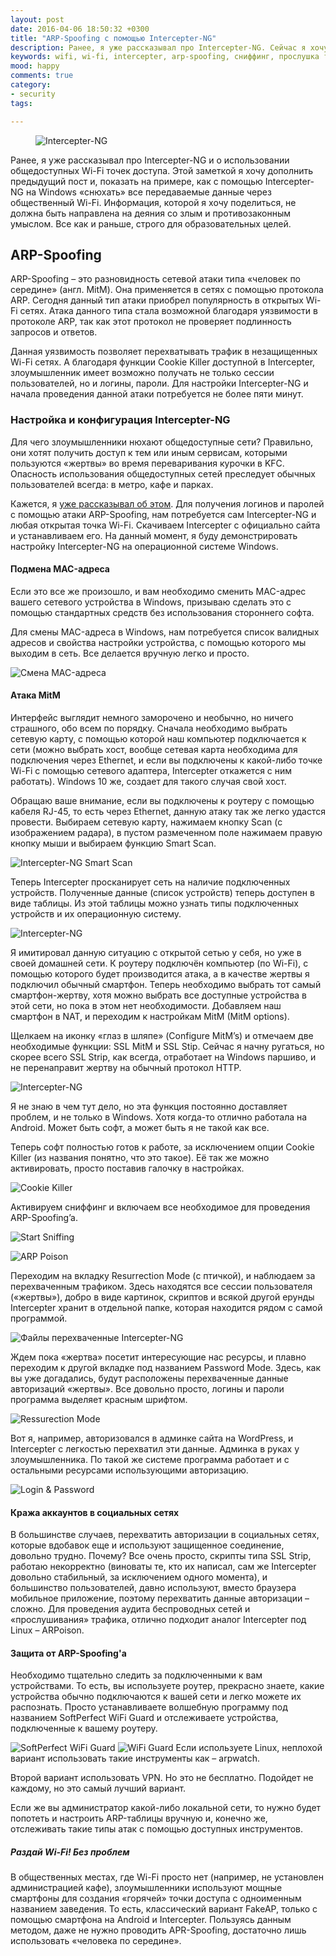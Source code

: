 ```yaml
---
layout: post
date: 2016-04-06 18:50:32 +0300
title: "ARP-Spoofing с помощью Intercepter-NG"
description: Ранее, я уже рассказывал про Intercepter-NG. Сейчас я хочу дополнить предыдущий пост и, показать на примере, как с помощью Intercepter-NG «снюхать» все передаваемые данные через Wi-Fi
keywords: wifi, wi-fi, intercepter, arp-spoofing, сниффинг, прослушка трафика
mood: happy
comments: true
category:
- security
tags:

---
```


<figure>
    <img src="http://dubkov.xyz/assets/img/interceptr-ng.png" alt="Intercepter-NG" />
</figure>

Ранее, я уже рассказывал про Intercepter-NG и о использовании общедоступных Wi-Fi точек доступа. Этой заметкой я хочу дополнить предыдущий пост и, показать на примере, как с помощью Intercepter-NG на Windows «снюхать» все передаваемые данные через общественный Wi-Fi. Информация, которой я хочу поделиться, не должна быть направлена на деяния со злым и противозаконным умыслом. Все как и раньше, строго для образовательных целей.

<!--more-->

<h2>ARP-Spoofing</h2>
ARP-Spoofing – это разновидность сетевой атаки типа «человек по середине» (англ. MitM). Она применяется в сетях с помощью протокола ARP. Сегодня данный тип атаки приобрел популярность в открытых Wi-Fi сетях. Атака данного типа стала возможной благодаря уязвимости в протоколе ARP, так как этот протокол не проверяет подлинность запросов и ответов.

Данная уязвимость позволяет перехватывать трафик в незащищенных Wi-Fi сетях. А благодаря функции Cookie Killer доступной в Intercepter, злоумышленник имеет возможно получать не только сессии пользователей, но и логины, пароли. Для настройки Intercepter-NG и начала проведения данной атаки потребуется не более пяти минут.

<h3> Настройка и конфигурация Intercepter-NG</h3>
Для чего злоумышленники нюхают общедоступные сети? Правильно, они хотят получить доступ к тем или иным сервисам, которыми пользуются «жертвы» во время переваривания курочки в KFC. Опасность использования общедоступных сетей преследует обычных пользователей всегда: в метро, кафе и парках.

Кажется, я <a href="http://dubkov.xyz/security/intercepter-ng.html">уже рассказывал об этом</a>. Для получения логинов и паролей с помощью атаки ARP-Spoofing, нам потребуется сам Intercepter-NG и любая открытая точка Wi-Fi. Скачиваем Intercepter с официально сайта и устанавливаем его. На данный момент, я буду демонстрировать настройку Intercepter-NG на операционной системе Windows.

<h4> Подмена MAC-адреса </h4>
Если это все же произошло, и вам необходимо сменить MAC-адрес вашего сетевого устройства в Windows, призываю сделать это с помощью стандартных средств без использования стороннего софта.

Для смены MAC-адреса в Windows, нам потребуется список валидных адресов и свойства настройки устройства, с помощью которого мы выходим в сеть. Все делается вручную легко и просто.  

![Смена MAC-адреса](/assets/img/change-mac.png)

<h4>Атака MitM</h4>
Интерфейс выглядит немного заморочено и необычно, но ничего страшного, обо всем по порядку. Сначала необходимо выбрать сетевую карту, с помощью которой наш компьютер подключается к сети (можно выбрать хост, вообще сетевая карта необходима для подключения через Ethernet, и если вы подключены к какой-либо точке Wi-Fi с помощью сетевого адаптера, Intercepter откажется с ним работать). Windows 10 же, создает для такого случая свой хост.

Обращаю ваше внимание, если вы подключены к роутеру с помощью кабеля RJ-45, то есть через Ethernet, данную атаку так же легко удастся провести. Выбираем сетевую карту, нажимаем кнопку Scan (с изображением радара), в пустом размеченном поле нажимаем правую кнопку мыши и выбираем функцию Smart Scan.

![Intercepter-NG Smart Scan](/assets/img/1-Intercepter-NG.png)

Теперь Intercepter просканирует сеть на наличие подключенных устройств.
Полученные данные (список устройств) теперь доступен в виде таблицы. Из этой таблицы можно узнать типы подключенных устройств и их операционную систему.

![Intercepter-NG](/assets/img/2-Intercepter-NG.png)

Я имитировал данную ситуацию с открытой сетью у себя, но уже в своей домашней сети. К роутеру подключён компьютер (по Wi-Fi), с помощью которого будет производится атака, а в качестве жертвы я подключил обычный смартфон.
Теперь необходимо выбрать тот самый смартфон-жертву, хотя можно выбрать все доступные устройства в этой сети, но пока в этом нет необходимости. Добавляем наш смартфон в NAT, и переходим к настройкам MitM (MitM options).

Щелкаем на иконку «глаз в шляпе» (Configure MitM’s) и отмечаем две необходимые функции: SSL MitM и SSL Stip. Сейчас я начну ругаться, но скорее всего SSL Strip, как всегда, отработает на Windows паршиво, и не перенаправит жертву на обычный протокол HTTP.

![Intercepter-NG](/assets/img/5-intecepter-ng.png)

Я не знаю в чем тут дело, но эта функция постоянно доставляет проблем, и не только в Windows. Хотя когда-то отлично работала на Android. Может быть софт, а может быть я не такой как все.

Теперь софт полностью готов к работе, за исключением опции Cookie Killer (из названия понятно, что это такое). Её так же можно активировать, просто поставив галочку в настройках.

![Cookie Killer](/assets/img/3-Intercepter-NG.png)

Активируем сниффинг и включаем все необходимое для проведения ARP-Spoofing’a.

![Start Sniffing](/assets/img/6-intercepter-ng.png)

![ARP Poison](/assets/img/7-intercepter-ng.png)

Переходим на вкладку Resurrection Mode (с птичкой), и наблюдаем за перехваченным трафиком. Здесь находятся все сессии пользователя («жертвы»), добро в виде картинок, скриптов и всякой другой ерунды Intercepter хранит в отдельной папке, которая находится рядом с самой программой.

![Файлы перехваченные Intercepter-NG](/assets/img/10-intercepter-ng.png)

Ждем пока «жертва» посетит интересующие нас ресурсы, и плавно переходим к другой вкладке под названием Password Mode. Здесь, как вы уже догадались, будут расположены перехваченные данные авторизаций «жертвы». Все довольно просто, логины и пароли программа выделяет красным шрифтом.

![Ressurection Mode](/assets/img/9-intercepter-ng.png)

Вот я, например, авторизовался в админке сайта на WordPress, и Intercepter с легкостью перехватил эти данные. Админка в руках у злоумышленника. По такой же системе программа работает и с остальными ресурсами использующими авторизацию.

![Login & Password](/assets/img/11-intercepter-ng.png)

<h4>Кража аккаунтов в социальных сетях</h4>
В большинстве случаев, перехватить авторизации в социальных сетях, которые вдобавок еще и используют защищенное соединение, довольно трудно. Почему? Все очень просто, скрипты типа SSL Strip, работаю некорректно (виноваты те, кто их написал, сам же Intercepter довольно стабильный, за исключением одного момента), и большинство пользователей, давно используют, вместо браузера мобильное приложение, поэтому перехватить данные авторизации – сложно.
Для проведения аудита беспроводных сетей и «прослушивания» трафика, отлично подходит аналог Intercepter под Linux – ARPoison.

<h4>Защита от ARP-Spoofing'а</h4>
Необходимо тщательно следить за подключенными к вам устройствами. То есть, вы используете роутер, прекрасно знаете, какие устройства обычно подключаются к вашей сети и легко можете их распознать. Просто устанавливаете волшебную программу под названием SoftPerfect WiFi Guard и отслеживаете устройства, подключенные к вашему роутеру.

![SoftPerfect WiFi Guard](/assets/img/softperfect-wifi-guard.png)
![WiFi Guard](/assets/img/wifi-guard.png)
Если используете Linux, неплохой вариант использовать такие инструменты как – arpwatch.

Второй вариант использовать VPN. Но это не бесплатно. Подойдет не каждому, но это самый лучший вариант.

Если же вы администратор какой-либо локальной сети, то нужно будет попотеть и настроить ARP-таблицы вручную и, конечно же, отслеживать такие типы атак с помощью доступных инструментов.

<h5>Раздай Wi-Fi! Без проблем</h5>

В общественных местах, где Wi-Fi просто нет (например, не установлен администрацией кафе), злоумышленники используют мощные смартфоны для создания «горячей» точки доступа с одноименным названием заведения. То есть, классический вариант FakeAP, только с помощью смартфона на Android и Intercepter. Пользуясь данным методом, даже не нужно проводить APR-Spoofing, достаточно лишь использовать «человека по середине».
